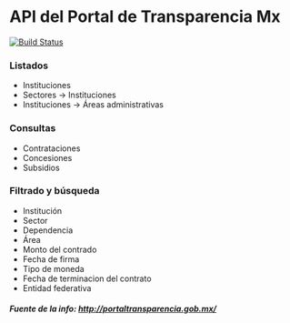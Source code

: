 API del Portal de Transparencia Mx
================
[![Build Status](https://travis-ci.org/mexicapis/portaltransparencia-api.svg)](https://travis-ci.org/mexicapis/portaltransparencia-api)

### Listados

- Instituciones
- Sectores -> Instituciones
- Instituciones -> Áreas administrativas

### Consultas

- Contrataciones
- Concesiones
- Subsidios

### Filtrado y búsqueda

- Institución
- Sector
- Dependencia
- Área
- Monto del contrado
- Fecha de firma
- Tipo de moneda
- Fecha de terminacion del contrato
- Entidad federativa

##### Fuente de la info: http://portaltransparencia.gob.mx/
